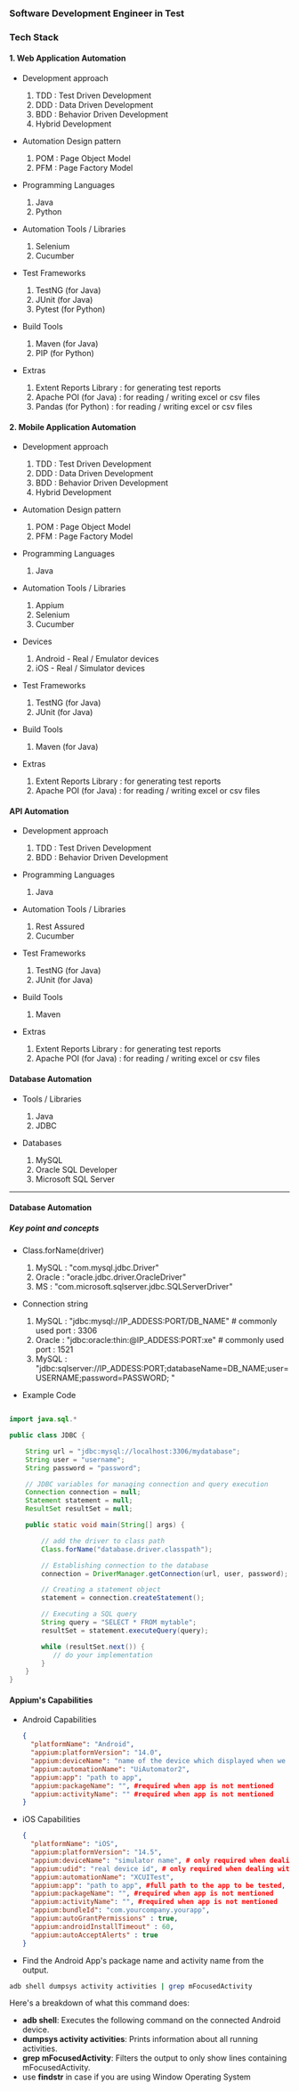 ### Software Development Engineer in Test

### Tech Stack

#### 1. Web Application Automation

- Development approach

  1. TDD : Test Driven Development
  1. DDD : Data Driven Development
  1. BDD : Behavior Driven Development
  1. Hybrid Development

- Automation Design pattern

  1. POM : Page Object Model
  1. PFM : Page Factory Model

- Programming Languages
  1. Java
  2. Python
- Automation Tools / Libraries

  1. Selenium
  1. Cucumber

- Test Frameworks

  1. TestNG (for Java)
  2. JUnit (for Java)
  3. Pytest (for Python)

- Build Tools

  1. Maven (for Java)
  1. PIP (for Python)

- Extras
  1. Extent Reports Library : for generating test reports
  1. Apache POI (for Java) : for reading / writing excel or csv files
  1. Pandas (for Python) : for reading / writing excel or csv files

#### 2. Mobile Application Automation

- Development approach

  1. TDD : Test Driven Development
  1. DDD : Data Driven Development
  1. BDD : Behavior Driven Development
  1. Hybrid Development

- Automation Design pattern

  1. POM : Page Object Model
  1. PFM : Page Factory Model

- Programming Languages
  1. Java
- Automation Tools / Libraries

  1. Appium
  1. Selenium
  1. Cucumber

- Devices

  1. Android - Real / Emulator devices
  1. iOS - Real / Simulator devices

- Test Frameworks

  1. TestNG (for Java)
  2. JUnit (for Java)

- Build Tools

  1. Maven (for Java)

- Extras
  1. Extent Reports Library : for generating test reports
  1. Apache POI (for Java) : for reading / writing excel or csv files

#### API Automation

- Development approach

  1. TDD : Test Driven Development
  1. BDD : Behavior Driven Development

- Programming Languages

  1. Java

- Automation Tools / Libraries

  1. Rest Assured
  1. Cucumber

- Test Frameworks

  1. TestNG (for Java)
  2. JUnit (for Java)

- Build Tools

  1. Maven

- Extras
  1. Extent Reports Library : for generating test reports
  1. Apache POI (for Java) : for reading / writing excel or csv files

#### Database Automation

- Tools / Libraries

  1. Java
  1. JDBC

- Databases

  1. MySQL
  1. Oracle SQL Developer
  1. Microsoft SQL Server

---

#### Database Automation

##### Key point and concepts

- Class.forName(driver)

  1. MySQL : "com.mysql.jdbc.Driver"
  1. Oracle : "oracle.jdbc.driver.OracleDriver"
  1. MS : "com.microsoft.sqlserver.jdbc.SQLServerDriver"

- Connection string

  1. MySQL : "jdbc:mysql://IP_ADDESS:PORT/DB_NAME" # commonly used port : 3306
  1. Oracle : "jdbc:oracle:thin:@IP_ADDESS:PORT:xe" # commonly used port : 1521
  1. MySQL : "jdbc:sqlserver://IP_ADDESS:PORT;databaseName=DB_NAME;user=USERNAME;password=PASSWORD;
     "

- Example Code

```java

import java.sql.*

public class JDBC {

    String url = "jdbc:mysql://localhost:3306/mydatabase";
    String user = "username";
    String password = "password";

    // JDBC variables for managing connection and query execution
    Connection connection = null;
    Statement statement = null;
    ResultSet resultSet = null;

    public static void main(String[] args) {

        // add the driver to class path
        Class.forName("database.driver.classpath");

        // Establishing connection to the database
        connection = DriverManager.getConnection(url, user, password);

        // Creating a statement object
        statement = connection.createStatement();

        // Executing a SQL query
        String query = "SELECT * FROM mytable";
        resultSet = statement.executeQuery(query);

        while (resultSet.next()) {
           // do your implementation
        }
    }
}


```

#### Appium's Capabilities

- Android Capabilities
  ```json
  {
    "platformName": "Android",
    "appium:platformVersion": "14.0",
    "appium:deviceName": "name of the device which displayed when we run 'adb devices' command",
    "appium:automationName": "UiAutomator2",
    "appium:app": "path to app",
    "appium:packageName": "", #required when app is not mentioned
    "appium:activityName": "" #required when app is not mentioned
  }
  ```
- iOS Capabilities
  ```json
  {
    "platformName": "iOS",
    "appium:platformVersion": "14.5",
    "appium:deviceName": "simulator name", # only required when dealing with simulators
    "appium:udid": "real device id", # only required when dealing with real devices
    "appium:automationName": "XCUITest",
    "appium:app": "path to app", #full path to the app to be tested, it can also be a URL. Extensions are “.ipa” for real devices and “.app” for Simulators.
    "appium:packageName": "", #required when app is not mentioned
    "appium:activityName": "", #required when app is not mentioned
    "appium:bundleId": "com.yourcompany.yourapp",
    "appium:autoGrantPermissions" : true,
    "appium:androidInstallTimeout" : 60,
    "appium:autoAcceptAlerts" : true
  }
  ```
- Find the Android App's package name and activity name from the output.

```bash
adb shell dumpsys activity activities | grep mFocusedActivity

```

Here's a breakdown of what this command does:

- **adb shell**: Executes the following command on the connected Android device.
- **dumpsys activity activities**: Prints information about all running activities.
- **grep mFocusedActivity**: Filters the output to only show lines containing mFocusedActivity.
- use **findstr** in case if you are using Window Operating System
